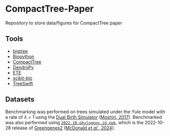 # CompactTree-Paper
Repository to store data/figures for CompactTree paper

## Tools
* [bigtree](https://github.com/kayjan/bigtree)
* [Biopython](https://biopython.org/)
* [CompactTree](https://github.com/niemasd/CompactTree)
* [DendroPy](https://github.com/jeetsukumaran/DendroPy)
* [ETE](https://github.com/etetoolkit/ete)
* [scikit-bio](https://scikit.bio/)
* [TreeSwift](https://github.com/niemasd/TreeSwift)


## Datasets
Benchmarking was performed on trees simulated under the Yule model with a rate of *λ* = 1 using the [Dual Birth Simulator](https://github.com/niemasd/Dual-Birth-Simulator) ([Moshiri, 2017](https://doi.org/10.1101/226423)). Benchmarked was also performed using [`2022.10.phylogeny.id.nwk`](http://ftp.microbio.me/greengenes_release/current/2022.10.phylogeny.id.nwk), which is the 2022-10-28 release of [Greengenes2](https://greengenes2.ucsd.edu/) ([McDonald *et al.*, 2024](https://doi.org/10.1038/s41587-023-01845-1)).
